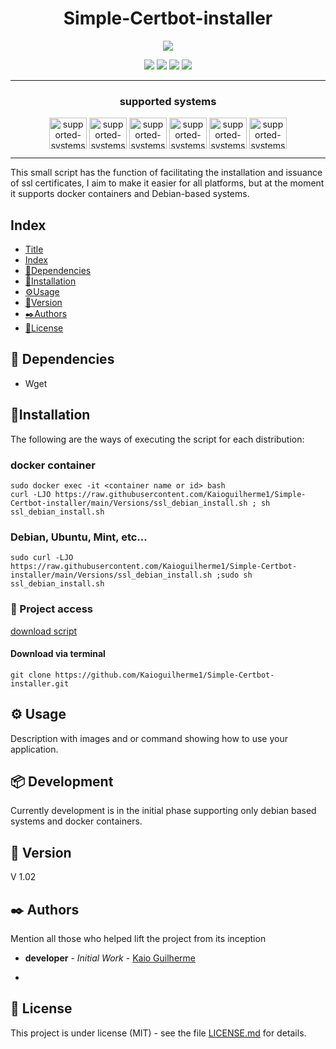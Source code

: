 <h1 align="center"> Simple-Certbot-installer </h1>
<p align="center">
  <img src="https://user-images.githubusercontent.com/65198889/191982434-39e28496-4cfb-4452-a2f2-8db644d1b3a3.png" />
</p>



<p align="center">
  <img src="http://img.shields.io/static/v1?label=STATUS&message=EM%20DEVELOPMENT&color=GREEN&style=flat-square"/>
  <img src="https://img.shields.io/github/commit-activity/m/kaioguilherme1/Simple-Certbot-installer?style=flat-square"/>
  <img src="https://img.shields.io/github/last-commit/kaioguilherme1/Simple-Certbot-installer?style=flat-square"/>
  <img src="https://img.shields.io/github/license/kaioGuilherme1/Simple-Certbot-installer?style=flat-square"/>
</p>

---

<h3 align="center"> supported systems </h3>

<p align="center"> 
  <a href="https://www.docker.com/" target= "_blank"><img align="center" alt="supported-systems-certbot-install" height="50" width="60" src="https://cdn.jsdelivr.net/gh/devicons/devicon/icons/docker/docker-original.svg"></a>
  <a href="https://www.debian.org/" target= "_blank"><img align="center" alt="supported-systems-certbot-install" height="50" width="60" src="https://cdn.jsdelivr.net/gh/devicons/devicon/icons/debian/debian-original.svg"></a>
  <a href="https://ubuntu.com/" target= "_blank"><img align="center" alt="supported-systems-certbot-install" height="50" width="60" src="https://cdn.jsdelivr.net/gh/devicons/devicon/icons/ubuntu/ubuntu-plain-wordmark.svg"></a>
  <a href="https://wordpress.com/" target= "_blank"><img align="center" alt="supported-systems-certbot-install" height="50" width="60" src="https://cdn.jsdelivr.net/gh/devicons/devicon/icons/wordpress/wordpress-original.svg"></a> 
  <a href="https://www.apache.org/" target= "_blank"><img align="center" alt="supported-systems-certbot-install" height="50" width="60" src="https://cdn.jsdelivr.net/gh/devicons/devicon/icons/apache/apache-original-wordmark.svg"></a>
  <a href="https://www.nginx.com/" target= "_blank"><img align="center" alt="supported-systems-certbot-install" height="50" width="60" src="https://cdn.jsdelivr.net/gh/devicons/devicon/icons/nginx/nginx-original.svg"></a>

</p>
  
---

  This small script has the function of facilitating the installation and issuance of ssl certificates, I aim to make it easier for all platforms, but at the moment it supports docker containers and Debian-based systems.

## Index

* [Title](#script-name)
* [Index](#Index)
* [📄Dependencies](#Dependencies)
* [🔧Installation](#Installation)
* [⚙️Usage](#use)
* [📌Version](#Version)
* [✒️Authors](#Authors)
* [📑License](#License)

## 📄 Dependencies

* Wget
  
## 🔧Installation

The following are the ways of executing the script for each distribution:

### docker container

```
sudo docker exec -it <container name or id> bash 
curl -LJO https://raw.githubusercontent.com/Kaioguilherme1/Simple-Certbot-installer/main/Versions/ssl_debian_install.sh ; sh ssl_debian_install.sh
```
### Debian, Ubuntu, Mint, etc...

```
sudo curl -LJO https://raw.githubusercontent.com/Kaioguilherme1/Simple-Certbot-installer/main/Versions/ssl_debian_install.sh ;sudo sh ssl_debian_install.sh
```

### 📁 Project access


[download script](https://github.com/Kaioguilherme1/Simple-Certbot-installer/archive/refs/heads/main.zip)

#### Download via terminal

```
git clone https://github.com/Kaioguilherme1/Simple-Certbot-installer.git
```

## ⚙️ Usage

Description with images and or command showing how to use your application.

## 📦 Development

Currently development is in the initial phase supporting only debian based systems and docker containers.
## 📌 Version

V 1.02

## ✒️ Authors

Mention all those who helped lift the project from its inception

* **developer** - *Initial Work* - [Kaio Guilherme](https://github.com/Kaioguilherme1)


*

## 📑 License

This project is under license (MIT) - see the file [LICENSE.md](https://github.com/Kaioguilherme1/Simple-Certbot-installer/blob/main/LICENSE) for details.
